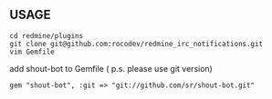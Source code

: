 ## USAGE

```
cd redmine/plugins
git clone git@github.com:rocodev/redmine_irc_notifications.git
vim Gemfile
```

add shout-bot to Gemfile ( p.s. please use git version)

```
gem "shout-bot", :git => "git://github.com/sr/shout-bot.git"
```